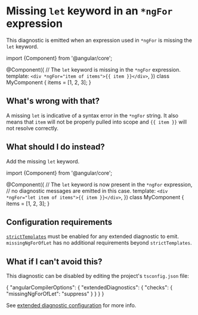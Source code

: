 # Missing `let` keyword in an `*ngFor` expression

This diagnostic is emitted when an expression used in `*ngFor` is missing the `let` keyword.

<docs-code language="typescript">

import {Component} from '@angular/core';

@Component({
  // The `let` keyword is missing in the `*ngFor` expression.
  template: `<div *ngFor="item of items">{{ item }}</div>`,
})
class MyComponent {
  items = [1, 2, 3];
}

</docs-code>

## What's wrong with that?

A missing `let` is indicative of a syntax error in the `*ngFor` string. It also means that `item` will not be properly pulled into scope and `{{ item }}` will not resolve correctly.

## What should I do instead?

Add the missing `let` keyword.

<docs-code language="typescript">

import {Component} from '@angular/core';

@Component({
  // The `let` keyword is now present in the `*ngFor` expression,
  // no diagnostic messages are emitted in this case.
  template: `<div *ngFor="let item of items">{{ item }}</div>`,
})
class MyComponent {
  items = [1, 2, 3];
}

</docs-code>

## Configuration requirements

[`strictTemplates`](tools/cli/template-typecheck#strict-mode) must be enabled for any extended diagnostic to emit.
`missingNgForOfLet` has no additional requirements beyond `strictTemplates`.

## What if I can't avoid this?

This diagnostic can be disabled by editing the project's `tsconfig.json` file:

<docs-code language="json">
{
  "angularCompilerOptions": {
    "extendedDiagnostics": {
      "checks": {
        "missingNgForOfLet": "suppress"
      }
    }
  }
}
</docs-code>

See [extended diagnostic configuration](extended-diagnostics#configuration) for more info.
